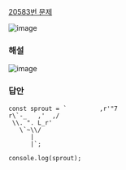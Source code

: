 [20583번 문제](https://www.acmicpc.net/problem/25083)  

![image](https://user-images.githubusercontent.com/49461207/178151726-88dd653b-0e4d-4148-a32c-fd672438eef9.png)  

### 해설
![image](https://user-images.githubusercontent.com/49461207/178151893-aa9d71b3-3d7f-4a6d-b08f-c222b9278293.png)  

### 답안
```
const sprout = `         ,r'"7 
r\`-_   ,'  ,/ 
 \\. ". L_r' 
   \`~\\/ 
      | 
      |`;

console.log(sprout);
```
